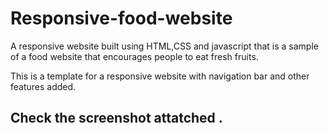 # Responsive-food-website
A responsive website built using HTML,CSS and javascript that is a sample of a food website that encourages people to eat fresh fruits.

This is a template for a responsive website with navigation bar and other features added.

## Check the screenshot attatched .

